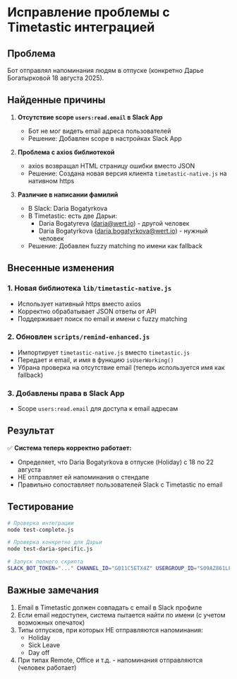 # Исправление проблемы с Timetastic интеграцией

## Проблема
Бот отправлял напоминания людям в отпуске (конкретно Дарье Богатырковой 18 августа 2025).

## Найденные причины

1. **Отсутствие scope `users:read.email` в Slack App**
   - Бот не мог видеть email адреса пользователей
   - Решение: Добавлен scope в настройках Slack App

2. **Проблема с axios библиотекой**
   - axios возвращал HTML страницу ошибки вместо JSON
   - Решение: Создана новая версия клиента `timetastic-native.js` на нативном https

3. **Различие в написании фамилий**
   - В Slack: Daria Bogatyrkova
   - В Timetastic: есть две Дарьи:
     - Daria Bogatyreva (daria@wert.io) - другой человек
     - Daria Bogatyrkova (daria.bogatyrkova@wert.io) - нужный человек
   - Решение: Добавлен fuzzy matching по имени как fallback

## Внесенные изменения

### 1. Новая библиотека `lib/timetastic-native.js`
- Использует нативный https вместо axios
- Корректно обрабатывает JSON ответы от API
- Поддерживает поиск по email и имени с fuzzy matching

### 2. Обновлен `scripts/remind-enhanced.js`
- Импортирует `timetastic-native.js` вместо `timetastic.js`
- Передает и email, и имя в функцию `isUserWorking()`
- Убрана проверка на отсутствие email (теперь используется имя как fallback)

### 3. Добавлены права в Slack App
- Scope `users:read.email` для доступа к email адресам

## Результат

✅ **Система теперь корректно работает:**
- Определяет, что Daria Bogatyrkova в отпуске (Holiday) с 18 по 22 августа
- НЕ отправляет ей напоминания о стендапе
- Правильно сопоставляет пользователей Slack с Timetastic по email

## Тестирование

```bash
# Проверка интеграции
node test-complete.js

# Проверка конкретно для Дарьи
node test-daria-specific.js

# Запуск полного скрипта
SLACK_BOT_TOKEN="..." CHANNEL_ID="G011C5ETX4Z" USERGROUP_ID="S09AZ861LFJ" TIMETASTIC_API_KEY="..." node scripts/remind-enhanced.js
```

## Важные замечания

1. Email в Timetastic должен совпадать с email в Slack профиле
2. Если email недоступен, система пытается найти по имени (с учетом возможных опечаток)
3. Типы отпусков, при которых НЕ отправляются напоминания:
   - Holiday
   - Sick Leave
   - Day off
4. При типах Remote, Office и т.д. - напоминания отправляются (человек работает)
